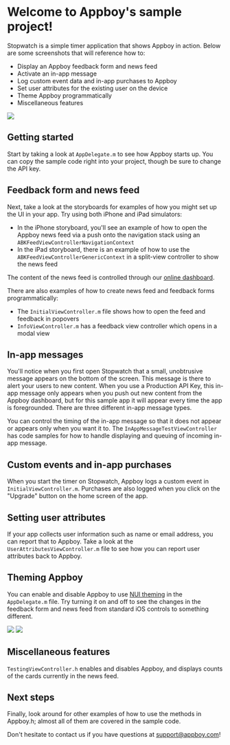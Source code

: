 # Welcome to Appboy's sample project!

Stopwatch is a simple timer application that shows Appboy in action. Below are some screenshots that will reference how to:

* Display an Appboy feedback form and news feed
* Activate an in-app message
* Log custom event data and in-app purchases to Appboy
* Set user attributes for the existing user on the device
* Theme Appboy programmatically
* Miscellaneous features

![](https://appboy.zendesk.com/attachments/token/mlosrjmdc5k5s8g/?name=iPhone+initial+screen.png)

## Getting started
Start by taking a look at `AppDelegate.m` to see how Appboy starts up.  You can copy the sample code right into your project, though be sure to change the API key.

## Feedback form and news feed
Next, take a look at the storyboards for examples of how you might set up the UI in your app. Try using both iPhone and iPad simulators:

* In the iPhone storyboard, you'll see an example of how to open the
Appboy news feed via a push onto the navigation stack using an `ABKFeedViewControllerNavigationContext`
* In the iPad storyboard, there is an example of how to use the `ABKFeedViewControllerGenericContext` in a split-view controller to show the news feed

The content of the news feed is controlled through our [online dashboard](https://dashboard.appboy.com).

There are also examples of how to create news feed and feedback forms programmatically: 

* The `InitialViewController.m` file
shows how to open the feed and feedback in popovers
* `InfoViewController.m` has a feedback view controller which
opens in a modal view

## In-app messages
You'll notice when you first open Stopwatch that a small, unobtrusive message appears on the bottom of the screen. This message is there to alert your users to new content. When you use a Production API Key, this in-app message only appears when you push out new content from the Appboy dashboard, but for this sample app it will appear every time the app is foregrounded. There are three different in-app message types.

You can control the timing of the in-app message so that it does not appear or appears only when you want it to. The `InAppMessageTestViewController` has code samples for how to handle displaying and queuing of incoming in-app message.

## Custom events and in-app purchases
When you start the timer on Stopwatch, Appboy logs a custom event in `InitialViewController.m`. Purchases are also logged when you click on the "Upgrade" button on the home screen of the app.

## Setting user attributes
If your app collects user information such as name or email address, you can report that to Appboy. Take a look at the `UserAttributesViewController.m` file to see how you can report user attributes back to Appboy.

## Theming Appboy
You can enable and disable Appboy to use [NUI theming](https://github.com/tombenner/nui) in the `AppDelegate.m` file. Try turning it on and off to see the changes in the feedback form and news feed from standard iOS controls to something different.

![](https://raw.github.com/Appboy/appboy-ios-sdk/master/Example/Screenshots/theme-off.png)
![](https://raw.github.com/Appboy/appboy-ios-sdk/master/Example/Screenshots/theme-on.png)

## Miscellaneous features
`TestingViewController.h` enables
and disables Appboy, and displays counts of the cards currently in the news feed.

## Next steps
Finally, look around for other examples of how to use the methods in Appboy.h;  almost all of them are covered in the sample code.

Don't hesitate to contact us if you have questions at [support@appboy.com](mailto:support@appboy.com)!
